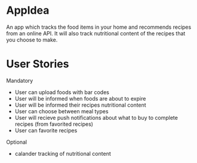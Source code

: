 # AppIdea

An app which tracks the food items in your home and recommends recipes from an online API. It will also track nutritional content of the recipes that you choose to make.

# User Stories
  Mandatory
  - User can upload foods with bar codes
  - User will be informed when foods are about to expire
  - User will be informed their recipes nutritional content
  - User can choose between meal types
  - User will recieve push notifications about what to buy to complete recipes (from favorited recipes)
  - User can favorite recipes
  
  Optional
  - calander tracking of nutritional content
